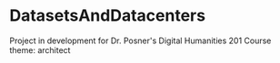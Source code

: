 # DatasetsAndDatacenters
Project in development for Dr. Posner's Digital Humanities 201 Course
theme: architect
